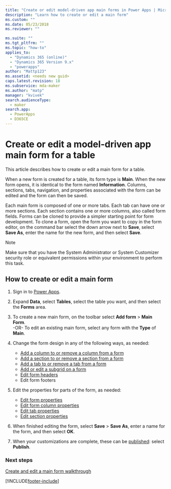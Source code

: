 ```yaml
---
title: "Create or edit model-driven app main forms in Power Apps | MicrosoftDocs"
description: "Learn how to create or edit a main form"
ms.custom: ""
ms.date: 05/23/2018
ms.reviewer: ""

ms.suite: ""
ms.tgt_pltfrm: ""
ms.topic: "how-to"
applies_to: 
  - "Dynamics 365 (online)"
  - "Dynamics 365 Version 9.x"
  - "powerapps"
author: "Mattp123"
ms.assetid: <needs new guid>
caps.latest.revision: 18
ms.subservice: mda-maker
ms.author: "matp"
manager: "kvivek"
search.audienceType: 
  - maker
search.app: 
  - PowerApps
  - D365CE
---
```

# Create or edit a model-driven app main form for a table

This article describes how to create or edit a main form for a table.

When a new form is created for a table, its form type is **Main**. When the new form opens, it is identical to the form named **Information**. Columns, sections, tabs, navigation, and properties associated with the form can be edited and the form can then be saved.

Each main form is composed of one or more tabs. Each tab can have one or more sections. Each section contains one or more columns, also called form fields. Forms can be cloned to provide a simpler starting point for form development. To clone a form, open the form you want to copy in the form editor, on the command bar select the down arrow next to **Save**, select **Save As**, enter the name for the new form, and then select **Save**.

> [!NOTE]
> Make sure that you have the System Administrator or System Customizer security role or equivalent permissions within your environment to perform this task.

## How to create or edit a main form
  
1.   Sign in to [Power Apps](https://make.powerapps.com/?utm_source=padocs&utm_medium=linkinadoc&utm_campaign=referralsfromdoc).

2.  Expand **Data**, select **Tables**, select the table you want, and then select the **Forms** area.

3. To create a new main form, on the toolbar select **Add form** > **Main Form**.  
    \-OR-
    To edit an existing main form, select any form with the **Type** of **Main**.
  
3.  Change the form design in any of the following ways, as needed:
    - [Add a column to or remove a column from a form](Add-move-or-delete-fields-on-form.md)
    - [Add a section to or remove a section from a form](add-move-or-delete-sections-on-form.md)
    - [Add a tab to or remove a tab from a form](add-move-or-delete-tabs-on-form.md)
    - [Add or edit a subgrid on a form](form-designer-add-configure-subgrid.md)
    - [Edit form headers](form-designer-header-properties.md)
    - Edit form footers
    
4.  Edit the properties for parts of the form, as needed:
    
    - [Edit form properties](create-and-edit-forms.md#configure-a-form)
    - [Edit form column properties](Add-move-or-delete-fields-on-form.md#configure-column-properties-on-a-form)  
    - [Edit tab properties](add-move-or-delete-tabs-on-form.md#configure-tabs-on-a-form)
    - [Edit section properties](add-move-or-delete-sections-on-form.md)

5.    When finished editing the form, select **Save** > **Save As**, enter a name for the form, and then select **OK**.

6.    When your customizations are complete, these can be [published](model-driven-app-glossary.md#publish): select **Publish**.
 
### Next steps

[Create and edit a main form walkthrough](create-and-edit-a-model-driven-form.md)

[!INCLUDE[footer-include](../../includes/footer-banner.md)]
